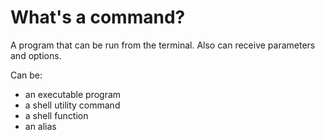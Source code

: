 # What's a command?



A program that can be run from the terminal. Also can receive parameters and options.

Can be:

* an executable program
* a shell utility command
* a shell function
* an alias
